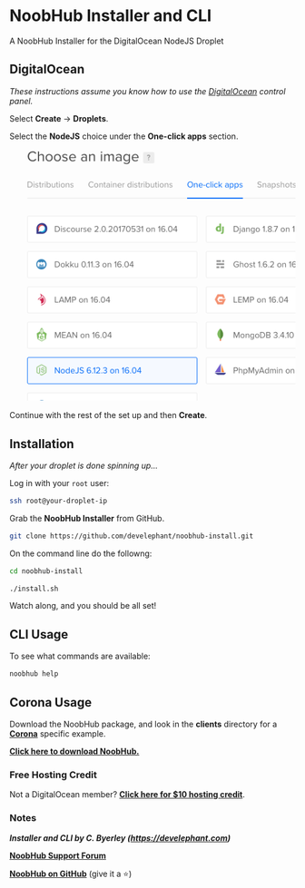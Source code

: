 # NoobHub Installer and CLI

A NoobHub Installer for the DigitalOcean NodeJS Droplet

## DigitalOcean

_These instructions assume you know how to use the [DigitalOcean](https://m.do.co/c/cddeeddbbdb8) control panel._

Select __Create__ -> __Droplets__.

Select the __NodeJS__ choice under the __One-click apps__ section.

  ![node-do](img/node-box.png)

Continue with the rest of the set up and then __Create__.

## Installation

_After your droplet is done spinning up..._

Log in with your `root` user:

```sh
ssh root@your-droplet-ip
```

Grab the __NoobHub Installer__ from GitHub.

```sh
git clone https://github.com/develephant/noobhub-install.git
```

On the command line do the followng:

```sh
cd noobhub-install
```

```sh
./install.sh
```

Watch along, and you should be all set!

## CLI Usage

To see what commands are available:

```sh
noobhub help
```

## Corona Usage

Download the NoobHub package, and look in the __clients__ directory for a __[Corona](https://coronalabs.com/)__ specific example.

__[Click here to download NoobHub.](https://github.com/Overtorment/NoobHub/archive/master.zip)__


### Free Hosting Credit

Not a DigitalOcean member? __[Click here for $10 hosting credit](https://m.do.co/c/cddeeddbbdb8)__.

### Notes

___Installer and CLI by C. Byerley (https://develephant.com)___

__[NoobHub Support Forum](http://forums.coronalabs.com/topic/32775-noobhub-free-opensource-multiplayer-and-network-messaging-for-coronasdk)__ 

__[NoobHub on GitHub](https://github.com/Overtorment/NoobHub)__ (give it a :star:)